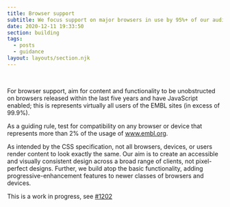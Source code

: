 ```yaml
---
title: Browser support
subtitle: We focus support on major browsers in use by 95%+ of our audiences, and we ensure the site is navigable and usable by the remaining 5%.
date: 2020-12-11 19:33:50
section: building
tags:
  - posts
  - guidance
layout: layouts/section.njk
---
```


<br/>

For browser support, aim for content and functionality to be unobstructed on browsers released within the last five years and have JavaScript enabled; this is represents virtually all users of the EMBL sites (in excess of 99.9%).

As a guiding rule, test for compatibility on any browser or device that represents more than 2% of the usage of www.embl.org.

As intended by the CSS specification, not all browsers, devices, or users render content to look exactly the same. Our aim is to create an accessible and visually consistent design across a broad range of clients, not pixel-perfect designs. Further, we build atop the basic functionality, adding progressive-enhancement features to newer classes of browsers and devices.

This is a work in progress, see [#1202](https://github.com/visual-framework/vf-core/issues/1202)
